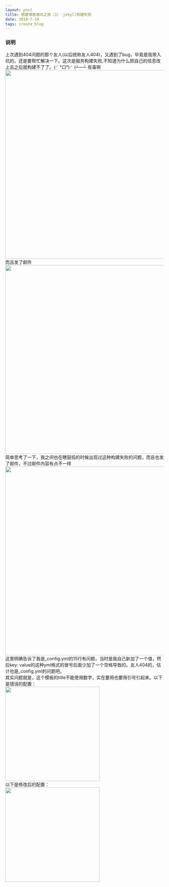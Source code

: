 ```yaml
---
layout: post
title: 搭建博客填坑之旅（1）-jekyll构建失败
date: 2018-7-19
tags: create_blog
---
```

### 说明
上次遇到404问题的那个友人(以后统称友人404)，又遇到了bug，毕竟是我带入坑的，还是要帮忙解决一下。这次是服务构建失败,不知道为什么把自己的信息改上去之后就构建不了了。(╯°口°)╯(┴—┴ 有毒啊
<img src='https://dawn1432.github.io\images\搭建博客填坑之旅\build_fail.png' align='margin-left' style=' width:600px;height:600 px'/>
而且发了邮件
<img src='https://dawn1432.github.io\images\搭建博客填坑之旅\email1.png' align='margin-left' style=' width:600px;height:600 px'/>  
简单思考了一下，我之间也在瞎鼓捣的时候出现过这种构建失败的问题，而且也发了邮件，不过邮件内容有点不一样    
<img src='https://dawn1432.github.io\images\搭建博客填坑之旅\email2.png' align='margin-left' style=' width:600px;height:600 px'/>   
这里明确告诉了我是\_config.yml的15行有问题，当时是我自己新加了一个值，然后key: value的这种yml格式的冒号后面少加了一个空格导致的。友人404的，估计也是\_config.yml的问题吧。<br>
其实问题就是，这个模板的title不能使用数字，实在要用也要用引号引起来。以下是错误的配置：      
<img src='https://dawn1432.github.io\images\搭建博客填坑之旅\error1.png' align='margin-left' style=' width:300px;height:300 px'/>  
以下是修改后的配置：   
<img src='https://dawn1432.github.io\images\搭建博客填坑之旅\error2.png' align='margin-left' style=' width:300px;height:300 px'/>  
